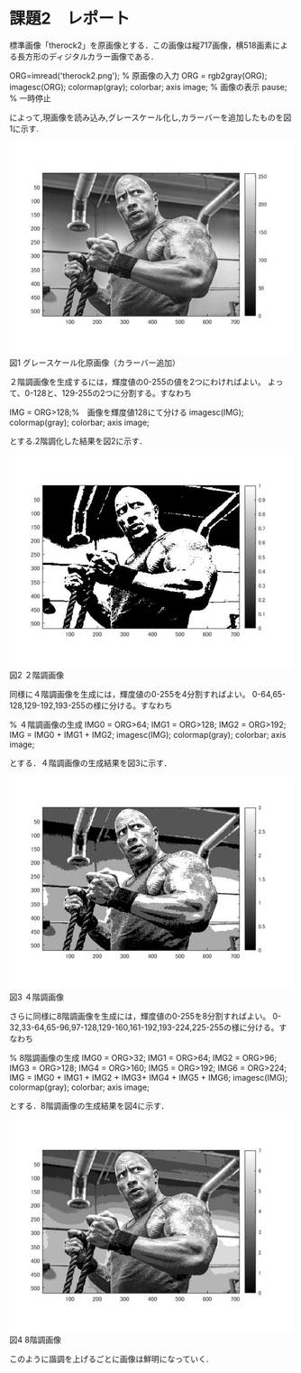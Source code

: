 # 課題2　レポート

標準画像「therock2」を原画像とする．この画像は縦717画像，横518画素による長方形のディジタルカラー画像である．

ORG=imread('therock2.png'); % 原画像の入力
ORG = rgb2gray(ORG); 
imagesc(ORG); colormap(gray); colorbar;  axis image; % 画像の表示
pause; % 一時停止

によって,現画像を読み込み,グレースケール化し,カラーバーを追加したものを図1に示す.

![原画像](https://raw.githubusercontent.com/09ne028koya/lecture_image_processing/master/image/2001.jpg)  
図1 グレースケール化原画像（カラーバー追加）




２階調画像を生成するには，輝度値の0-255の値を2つにわければよい。
よって、0-128と、129-255の2つに分割する。すなわち

IMG = ORG>128;%　画像を輝度値128にて分ける
imagesc(IMG); colormap(gray); colorbar;  axis image;

とする.2階調化した結果を図2に示す．

![原画像](https://raw.githubusercontent.com/09ne028koya/lecture_image_processing/master/image/2002.jpg)  
図2 ２階調画像





同様に４階調画像を生成には，輝度値の0-255を4分割すればよい。
0-64,65-128,129-192,193-255の様に分ける。すなわち

% ４階調画像の生成
IMG0 = ORG>64;
IMG1 = ORG>128;
IMG2 = ORG>192;
IMG = IMG0 + IMG1 + IMG2;
imagesc(IMG); colormap(gray); colorbar;  axis image;

とする．４階調画像の生成結果を図3に示す．

![原画像](https://raw.githubusercontent.com/09ne028koya/lecture_image_processing/master/image/2003.jpg)  
図3 ４階調画像




さらに同様に8階調画像を生成には，輝度値の0-255を8分割すればよい。
0-32,33-64,65-96,97-128,129-160,161-192,193-224,225-255の様に分ける。すなわち

% 8階調画像の生成
IMG0 = ORG>32;
IMG1 = ORG>64;
IMG2 = ORG>96;
IMG3 = ORG>128;
IMG4 = ORG>160;
IMG5 = ORG>192;
IMG6 = ORG>224;
IMG = IMG0 + IMG1 + IMG2 + IMG3+ IMG4 + IMG5 + IMG6;
imagesc(IMG); colormap(gray); colorbar;  axis image;

とする．8階調画像の生成結果を図4に示す．

![原画像](https://raw.githubusercontent.com/09ne028koya/lecture_image_processing/master/image/2004.jpg)  
図4 8階調画像





このように諧調を上げるごとに画像は鮮明になっていく.
